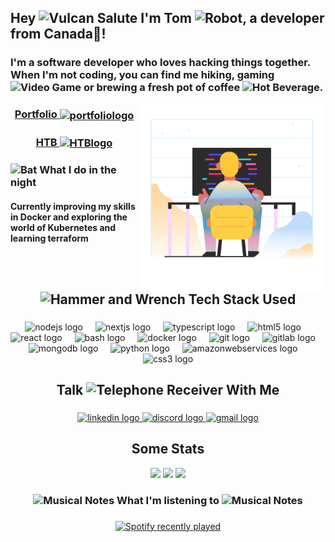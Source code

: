﻿


<h2 align="left" >Hey <img src="https://raw.githubusercontent.com/Tarikul-Islam-Anik/Animated-Fluent-Emojis/master/Emojis/Hand%20gestures/Vulcan%20Salute.png" alt="Vulcan Salute" width="25" height="25" /> I'm Tom <img src="https://raw.githubusercontent.com/Tarikul-Islam-Anik/Animated-Fluent-Emojis/master/Emojis/Smilies/Robot.png" alt="Robot" width="25" height="25" />, a developer from Canada🍁! </h2> 
<h3>I'm a software developer who loves hacking things together. When I'm not coding, you can find me hiking, gaming <img src="https://raw.githubusercontent.com/Tarikul-Islam-Anik/Animated-Fluent-Emojis/master/Emojis/Activities/Video%20Game.png" alt="Video Game" width="25" height="25" /> or brewing a fresh pot of coffee <img src="https://raw.githubusercontent.com/Tarikul-Islam-Anik/Animated-Fluent-Emojis/master/Emojis/Food/Hot%20Beverage.png" alt="Hot Beverage" width="25" height="25" />.</h3>


<img align="right" height="300" src="./assets/marginalia-a-person-sitting-in-front-of-a-computer-screen.gif"  />


### 
<div align="center">
    <h3>
    <a  href="https://tomgaillard.ca/" target="_blank" referer="bio_tom_gh"> Portfolio  <img align="center" src="./assets/3d-techny-searching-for-a-file-in-a-folder.gif" height="100" width="100" alt="portfoliologo" />
    
  </a></h3> <h3> <a align="center" href="https://app.hackthebox.com/profile/832591" target="_blank" referer="bio_tom_gh"> HTB <img align="center" src="https://media2.giphy.com/media/2DUl6BtXGAx2uyqIas/giphy.gif" height="100" width="100" alt="HTBlogo" /> </a></h3>

</div>

### <img src="https://raw.githubusercontent.com/Tarikul-Islam-Anik/Animated-Fluent-Emojis/master/Emojis/Animals/Bat.png" alt="Bat" width="50" height="50" /> What I do in the night


<h4>Currently improving my skills in Docker and exploring the world of Kubernetes and learning terraform</h4>

<br />

###

<h2 align="center"><img src="https://raw.githubusercontent.com/Tarikul-Islam-Anik/Animated-Fluent-Emojis/master/Emojis/Objects/Hammer%20and%20Wrench.png" alt="Hammer and Wrench" width="25" height="25" /> Tech Stack Used</h2>

###
<div align="center">
  <img src="https://cdn.jsdelivr.net/gh/devicons/devicon/icons/nodejs/nodejs-original.svg" height="40" alt="nodejs logo"  />
  <img width="12" />
  <img src="https://cdn.jsdelivr.net/gh/devicons/devicon/icons/nextjs/nextjs-original.svg" height="40" alt="nextjs logo"  />
  <img width="12" />
  <img src="https://cdn.jsdelivr.net/gh/devicons/devicon/icons/typescript/typescript-original.svg" height="40" alt="typescript logo"  />
  <img width="12" />
  <img src="https://cdn.jsdelivr.net/gh/devicons/devicon/icons/html5/html5-original.svg" height="40" alt="html5 logo"  />
  <img width="12" />
  <img src="https://cdn.jsdelivr.net/gh/devicons/devicon/icons/react/react-original.svg" height="40" alt="react logo"  />
  <img width="12" />
  <img src="https://cdn.simpleicons.org/gnubash/4EAA25" height="40" alt="bash logo"  />
  <img width="12" />
  <img src="https://cdn.jsdelivr.net/gh/devicons/devicon/icons/docker/docker-original.svg" height="40" alt="docker logo"  />
  <img width="12" />
  <img src="https://cdn.jsdelivr.net/gh/devicons/devicon/icons/git/git-original.svg" height="40" alt="git logo"  />
  <img width="12" />
  <img src="https://cdn.jsdelivr.net/gh/devicons/devicon/icons/gitlab/gitlab-original.svg" height="40" alt="gitlab logo"  />
  <img width="12" />
  <img src="https://cdn.jsdelivr.net/gh/devicons/devicon/icons/mongodb/mongodb-original.svg" height="40" alt="mongodb logo"  />
  <img width="12" />
  <img src="https://cdn.jsdelivr.net/gh/devicons/devicon/icons/python/python-original.svg" height="40" alt="python logo"  />
  <img width="12" />
  <img src="https://skillicons.dev/icons?i=aws" height="40" alt="amazonwebservices logo"  />
  <img width="12" />
  <img src="https://cdn.simpleicons.org/css3/1572B6" height="40" alt="css3 logo"  />
</div>

###


###

<h2 align="center">Talk <img src="https://raw.githubusercontent.com/Tarikul-Islam-Anik/Animated-Fluent-Emojis/master/Emojis/Objects/Telephone%20Receiver.png" alt="Telephone Receiver" width="25" height="25" /> With Me</h2>

###

<div align="center">
  <a href="https://www.linkedin.com/in/tom-gaillard-b94895255" target="_blank">
    <img src="https://raw.githubusercontent.com/maurodesouza/profile-readme-generator/master/src/assets/icons/social/linkedin/default.svg" width="52" height="40" alt="linkedin logo"  />
  </a>
  <a href="https://discordapp.com/users/613015042203451402" target="_blank">
    <img src="https://raw.githubusercontent.com/maurodesouza/profile-readme-generator/master/src/assets/icons/social/discord/default.svg" width="52" height="40" alt="discord logo"  />
  </a>
  <a href="mailto:tomgaillard1@gmail.com" target="_blank">
    <img src="https://raw.githubusercontent.com/maurodesouza/profile-readme-generator/master/src/assets/icons/social/gmail/default.svg" width="52" height="40" alt="gmail logo"  />
  </a>
</div>

###

<div align="center"> 
<h2>Some Stats</h2>

![](http://github-profile-summary-cards.vercel.app/api/cards/profile-details?username=GaillardTom&theme=tokyonight)
![](http://github-profile-summary-cards.vercel.app/api/cards/stats?username=GaillardTom&theme=tokyonight)  ![](http://github-profile-summary-cards.vercel.app/api/cards/repos-per-language?username=GaillardTom&theme=tokyonight)

</div>

<h3 align="center"><img src="https://raw.githubusercontent.com/Tarikul-Islam-Anik/Animated-Fluent-Emojis/master/Emojis/Objects/Musical%20Notes.png" alt="Musical Notes" width="40" height="40" /> What I'm listening to <img src="https://raw.githubusercontent.com/Tarikul-Islam-Anik/Animated-Fluent-Emojis/master/Emojis/Objects/Musical%20Notes.png" alt="Musical Notes" width="40" height="40" /></h3>

###

<div align="center">
  <a href="https://open.spotify.com/user/aegaillard1">
    <img src="https://spotify-recently-played-readme.vercel.app/api?user=aegaillard1&count=3" alt="Spotify recently played"  />
  </a>
</div>





